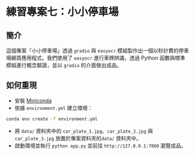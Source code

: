 # 練習專案七：小小停車場

## 簡介

這個專案「小小停車場」透過 `gradio` 與 `easyocr` 模組製作出一個以秒計費的停車場網頁應用程式。我們使用了 `easyocr` 進行車牌辨識，透過 Python 函數與標準模組進行概念驗證，並以 `gradio` 的介面做出成品。

## 如何重現

- 安裝 [Miniconda](https://www.anaconda.com/docs/getting-started/miniconda/main)
- 依據 `environment.yml` 建立環境：

```bash
conda env create -f environment.yml
```

- 將 `data/` 資料夾中的 `car_plate_1.jpg`、`car_plate_2.jpg` 與 `car_plate_3.jpg` 放置於專案資料夾的`data/` 資料夾中。
- 啟動環境並執行 `python app.py` 並前往 `http://127.0.0.1:7860` 瀏覽成品。